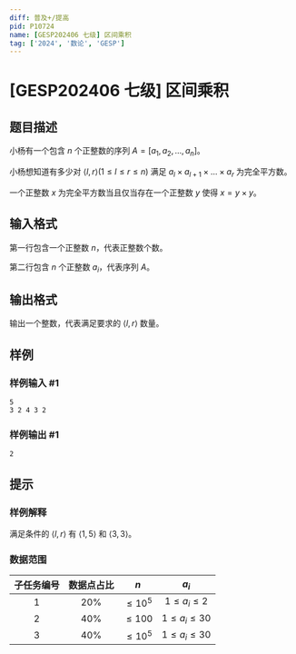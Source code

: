 ```yaml
---
diff: 普及+/提高
pid: P10724
name: [GESP202406 七级] 区间乘积
tag: ['2024', '数论', 'GESP']
---
```

# [GESP202406 七级] 区间乘积
## 题目描述

小杨有一个包含 $n$ 个正整数的序列 $A=[a_1,a_2,\ldots,a_n]$。

小杨想知道有多少对 $\langle l,r\rangle(1\leq l\leq r\leq n)$ 满足 $a_l\times a_{l+1}\times\ldots\times a_r$ 为完全平方数。

一个正整数 $x$ 为完全平方数当且仅当存在一个正整数 $y$ 使得 $x=y\times y$。

## 输入格式

第一行包含一个正整数 $n$，代表正整数个数。

第二行包含 $n$ 个正整数 $a_i$，代表序列 $A$。
## 输出格式

输出一个整数，代表满足要求的 $\langle l,r\rangle$ 数量。

## 样例

### 样例输入 #1
```
5
3 2 4 3 2
```
### 样例输出 #1
```
2
```
## 提示

### 样例解释

满足条件的 $\langle l,r\rangle$ 有  $\langle 1,5\rangle$ 和 $\langle 3,3\rangle$。


### 数据范围

子任务编号|数据点占比|$n$|$a_i$
:-:|:-:|:-:|:-:
$1$|$20\%$|$\leq 10^5$|$1\leq a_i\leq 2$
$2$|$40\%$|$\leq 100$|$1\leq a_i\leq 30$
$3$|$40\%$|$\leq 10^5$|$1\leq a_i\leq 30$

